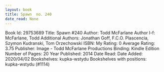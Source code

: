 ```yaml
---
layout: book
title: Spawn  no. 240
date_read: None
---
```


Book Id: 29753689
Title: Spawn #240
Author: Todd McFarlane
Author l-f: McFarlane, Todd
Additional Authors: Jonathan Goff, F.C.O. Plascencia, Szymon Kudranski, Tom Orzechowski
ISBN: 
My Rating: 0
Average Rating: 3.75
Publisher: Image - Todd McFarlane Productions
Binding: Kindle Edition
Number of Pages: 20
Year Published: 2014
Date Read: 
Date Added: 2020/04/02
Bookshelves: kupka-wstydu
Bookshelves with positions: kupka-wstydu (#1114)

